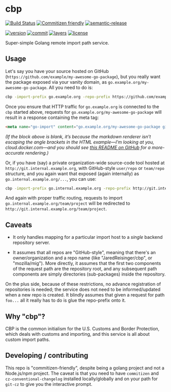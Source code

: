 # cbp

[![Build Status](https://cloud.drone.io/api/badges/JaredReisinger/cbp/status.svg)](https://cloud.drone.io/JaredReisinger/cbp)
[![Commitizen friendly](https://img.shields.io/badge/commitizen-friendly-brightgreen.svg)](http://commitizen.github.io/cz-cli/)
[![semantic-release](https://img.shields.io/badge/%20%20%F0%9F%93%A6%F0%9F%9A%80-semantic--release-e10079.svg)](https://github.com/semantic-release/semantic-release)

[![version](https://images.microbadger.com/badges/version/jaredreisinger/cbp.svg)](https://microbadger.com/images/jaredreisinger/cbp)
[![commit](https://images.microbadger.com/badges/commit/jaredreisinger/cbp.svg)](https://microbadger.com/images/jaredreisinger/cbp)
[![layers](https://images.microbadger.com/badges/image/jaredreisinger/cbp.svg)](https://microbadger.com/images/jaredreisinger/cbp)
[![license](https://images.microbadger.com/badges/license/jaredreisinger/cbp.svg)](https://microbadger.com/images/jaredreisinger/cbp)

Super-simple Golang remote import path service.

## Usage

Let's say you have your source hosted on GitHub (`https://github.com/example/my-awesome-go-package`), but you really want the package exposed via your vanity domain, as `go.example.org/my-awesome-go-package`.  All you need to do is:

```sh
cbp -import-prefix go.example.org -repo-prefix https://github.com/example
```

Once you ensure that HTTP traffic for `go.example.org` is connected to the `cbp` started above, requests for `go.example.org/my-awesome-go-package` will result in a response containing the meta tag:

```html
<meta name="go-import" content="go.example.org/my-awesome-go-package git https://github.com/example/my-awesome-go-package">
```

_(If the block above is blank, it’s because the markdown renderer isn’t escaping the angle brackets in the HTML example—I’m looking at you, cloud.docker.com—and you should see [this README on GitHub](https://github.com/JaredReisinger/cbp/#readme) for a more-accurate rendering.)_

Or, if you have (say) a private organization-wide source-code tool hosted at `http://git.internal.example.org`, with GitHub-style `user/repo` or `team/repo` structure, and you again want that exposed (again internally) as `go.internal.example.org/...`, you can use:

```sh
cbp -import-prefix go.internal.example.org -repo-prefix http://git.internal.example.org
```

And again with proper traffic routing, requests to import `go.internal.example.org/team/project` will be redirected to `http://git.internal.example.org/team/project`.

## Caveats

* It only handles mapping for a particular import host to a *single* backend repository server.

* It assumes that all repos are "GitHub-style", meaning that there's an owner/organization and a repo name (like "JaredReisinger/cbp", or "mozilla/mig").  More directly, it assumes that the first two components of the request path are the repository root, and any subsequent path components are simply directories (sub-packages) inside the repository.

On the plus side, because of these restrictions, no advance registration of repositories is needed; the service does not need to be informed/updated when a new repo is created.  It blindly assumes that given a request for path `foo...` all it really has to do is glue the repo-prefix onto it.

## Why "cbp"?

CBP is the common initialism for the U.S. Customs and Border Protection, which deals with customs and importing, and this service is all about custom import paths.

## Developing / contributing

This repo is "commitizen-friendly", despite being a golang project and not a Node.js/npm project.  The caveat is that you need to have `commitizen` and `cz-conventional-changelog` installed locally/globally and on your path for `git-cz` to give you the interactive prompt.